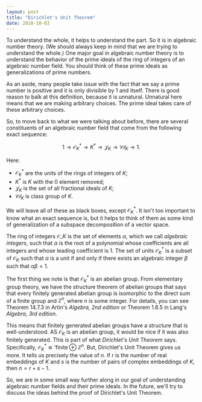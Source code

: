 ```yaml
---
layout: post
title: "Dirichlet's Unit Theorem"
date: 2018-10-03
---
```


To understand the whole, it helps to understand the part.
So it is in algebraic number theory.
(We should always keep in mind that we are trying to understand the whole.)
One major goal in algebraic number theory is to understand the behavior of the prime ideals of the ring of integers of an algebraic number field.
You should think of these prime ideals as generalizations of prime numbers.

As an aside, many people take issue with the fact that we say a prime number is positive and it is only divisible by 1 and itself.
There is good reason to balk at this definition, because it is unnatural.
Unnatural here means that we are making arbitrary choices.
The prime ideal takes care of these arbitrary choices.

So, to move back to what we were talking about before, there are several constituents of an algebraic number field that come from the following exact sequence:

$$
1 \to \mathcal{O}_{K}^{\ast} \to K^{\ast} \to \mathcal{J}_{K} \to \mathcal{Cl}_{K} \to 1.
$$

Here:
* $\mathcal{O}_{K}^{\ast}$ are the units of the rings of integers of $K$;
* $K^{\ast}$ is $K$ with the $0$ element removed;
* $\mathcal{J}_{K}$ is the set of all fractional ideals of $K$;
* $\mathcal{Cl}_{K}$ is class group of $K$.

We will leave all of these as black boxes, except $\mathcal{O}_{K}^{\ast}$.
It isn't too important to know what an exact sequence is, but it helps to think of them as some kind of generalization of a subspace decomposition of a vector space.

The ring of integers $\mathcal{O}\_{K}$ is the set of elements $\alpha$, which we call *algebraic integers*, such that $\alpha$ is the root of a polynomial whose coefficients are all integers and whose leading coefficient is 1.
The set of units $\mathcal{O}_{K}^{\ast}$ is a subset of $\mathcal{O}_{K}$ such that $\alpha$ is a unit if and only if there exists an algebraic integer $\beta$ such that $\alpha \beta = 1$.

The first thing we note is that $\mathcal{O}_{K}^{\ast}$ is an abelian group.
From elementary group theory, we have the structure theorem of abelian groups that says that every finitely generated abelian group is isomorphic to the direct sum of a finite group and $\mathbb{Z}^{n}$, where $n$ is some integer.
For details, you can see Theorem 14.7.3 in Artin's _Algebra, 2nd edition_ or Theorem 1.8.5 in Lang's _Algebra, 3rd edition_.

This means that finitely generated abelian groups have a structure that is well-understood.
AS $\mathcal{O}_{K}$ is an abelian group, it would be nice if it was also finitely generated.
This is part of what *Dirichlet's Unit Theorem* says.
Specifically, $\mathcal{O}_{K}^{\ast} \cong '\text{finite} \oplus \mathbb{Z}^{n}$.
But, Dirichlet's Unit Theorem gives us more.
It tells us precisely the value of $n$.
If $r$ is the number of real embeddings of $K$ and $s$ is the number of pairs of complex embeddings of $K$, then $n = r + s - 1$.

So, we are in some small way further along in our goal of understanding algebraic number fields and their prime ideals.
In the future, we'll try to discuss the ideas behind the proof of Dirichlet's Unit Theorem.
